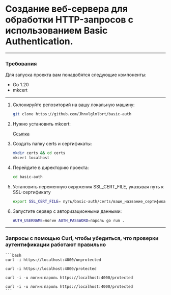 
# Создание веб-сервера для обработки HTTP-запросов c использованием Basic Authentication.

***
### Требования
Для запуска проекта вам понадобятся следующие компоненты:

- Go 1.20
- mkcert

***

1. Склонируйте репозиторий на вашу локальную машину:

   ```bash
   git clone https://github.com/Jhnvlglmlbrt/basic-auth

2. Нужно установить mkcert:
    
    [Ссылка](https://github.com/FiloSottile/mkcert )

3. Создать папку certs и сертификаты:

    ```bash
    mkdir certs && cd certs
    mkcert localhost

3. Перейдите в директорию проекта:

   ```bash
   cd basic-auth

3. Установить переменную окружения SSL_CERT_FILE, указывая путь к SSL-сертификату

    ```bash
    export SSL_CERT_FILE= путь/basic-auth/certs/ваше_название_сертификата

5. Запустите сервер с авторизационными данными:

    ```bash
    AUTH_USERNAME=логин AUTH_PASSWORD=пароль go run .

***

### Запросы с помощью Curl, чтобы убедиться, что проверки аутентификации работают правильно

    
    ```bash
    curl -i https://localhost:4000/unprotected

    curl -i https://localhost:4000/protected

    curl -i -u логин:пароль https://localhost:4000/protected

    curl -i -u логин:пароль https://localhost:4000/protected
    ```

